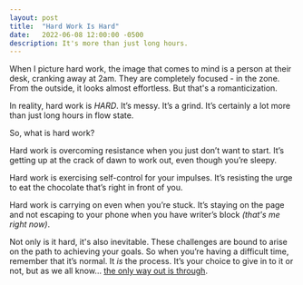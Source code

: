 ```yaml
---
layout: post
title:  "Hard Work Is Hard"
date:   2022-06-08 12:00:00 -0500
description: It's more than just long hours.
---
```

When I picture hard work, the image that comes to mind is a person at their desk, cranking away at 2am. They are completely focused - in the zone. From the outside, it looks almost effortless. But that's a romanticization.

In reality, hard work is *HARD*. It’s messy. It’s a grind. It’s certainly a lot more than just long hours in flow state.

So, what is hard work?

Hard work is overcoming resistance when you just don’t want to start. It’s getting up at the crack of dawn to work out, even though you’re sleepy.

Hard work is exercising self-control for your impulses. It’s resisting the urge to eat the chocolate that’s right in front of you.

Hard work is carrying on even when you’re stuck. It’s staying on the page and not escaping to your phone when you have writer’s block *(that's me right now)*.

Not only is it hard, it's also inevitable. These challenges are bound to arise on the path to achieving your goals. So when you’re having a difficult time, remember that it’s normal. It *is* the process. It’s your choice to give in to it or not, but as we all know… [the only way out is through]({{site.url}}/only-way-out-is-through).